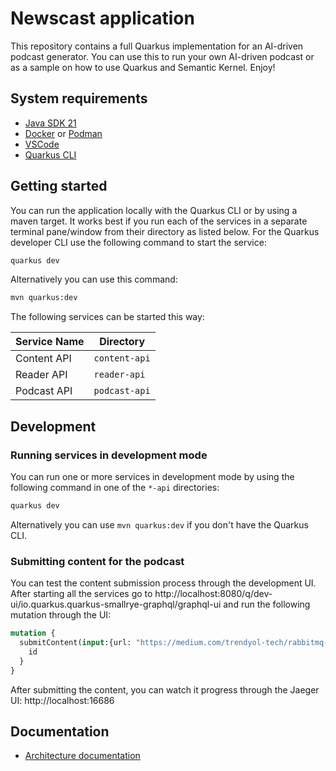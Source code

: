 # Newscast application

This repository contains a full Quarkus implementation for an AI-driven podcast generator.
You can use this to run your own AI-driven podcast or as a sample on how to use Quarkus
and Semantic Kernel. Enjoy!

## System requirements

- [Java SDK 21](https://bell-sw.com/pages/downloads/#jdk-21-lts)
- [Docker](https://www.docker.com/products/docker-desktop/) or [Podman](https://podman.io/)
- [VSCode](https://code.visualstudio.com)
- [Quarkus CLI](https://quarkus.io/guides/cli-tooling)

## Getting started

You can run the application locally with the Quarkus CLI or by using a maven target.
It works best if you run each of the services in a separate terminal pane/window from
their directory as listed below. For the Quarkus developer CLI use the following
command to start the service:

```bash
quarkus dev
```

Alternatively you can use this command:

```bash
mvn quarkus:dev
```

The following services can be started this way:

| Service Name | Directory     |
| ------------ | ------------- |
| Content API  | `content-api` |
| Reader API   | `reader-api`  |
| Podcast API  | `podcast-api` |

## Development

### Running services in development mode

You can run one or more services in development mode by using the following command
in one of the `*-api` directories:

```bash
quarkus dev
```

Alternatively you can use `mvn quarkus:dev` if you don't have the Quarkus CLI.

### Submitting content for the podcast

You can test the content submission process through the development UI.
After starting all the services go to http://localhost:8080/q/dev-ui/io.quarkus.quarkus-smallrye-graphql/graphql-ui
and run the following mutation through the UI:

```graphql
mutation {
  submitContent(input:{url: "https://medium.com/trendyol-tech/rabbitmq-exchange-types-d7e1f51ec825"}) {
    id
  }
}
```

After submitting the content, you can watch it progress through the Jaeger UI: http://localhost:16686

## Documentation

* [Architecture documentation](docs/architecture/README.md)
